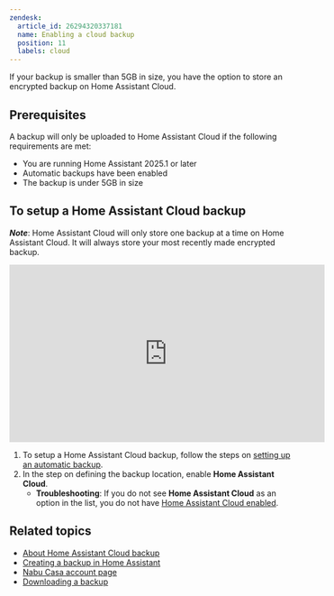```yaml
---
zendesk:
  article_id: 26294320337181
  name: Enabling a cloud backup
  position: 11
  labels: cloud
---
```


If your backup is smaller than 5GB in size, you have the option to store an encrypted backup on Home Assistant Cloud.

## Prerequisites

A backup will only be uploaded to Home Assistant Cloud if the following requirements are met:

- You are running Home Assistant 2025.1 or later
- Automatic backups have been enabled
- The backup is under 5GB in size

## To setup a Home Assistant Cloud backup

**_Note_**: Home Assistant Cloud will only store one backup at a time on Home Assistant Cloud. It will always store your most recently made encrypted backup.

<div class='videoWrapper'>
<iframe width="560" height="315" src="https://www.youtube.com/embed/nSSkMVBqChM" frameborder="0" allow="accelerometer; autoplay; encrypted-media; gyroscope; picture-in-picture" allowfullscreen></iframe>
</div>

1. To setup a Home Assistant Cloud backup, follow the steps on [setting up an automatic backup](/common-tasks/general/#setting-up-an-automatic-backup-process).
2. In the step on defining the backup location, enable **Home Assistant Cloud**.
   - **Troubleshooting**: If you do not see **Home Assistant Cloud** as an option in the list, you do not have [Home Assistant Cloud enabled](/hc/en-us/articles/25649130769949).

## Related topics

- [About Home Assistant Cloud backup](/hc/en-us/articles/25619338169501-About-the-Home-Assistant-Cloud-backup)
- [Creating a backup in Home Assistant](https://www.home-assistant.io/common-tasks/general/#backups)
- [Nabu Casa account page](https://account.nabucasa.com/)
- [Downloading a backup](/hc/en-us/articles/26294370569245/)